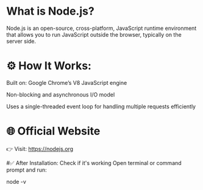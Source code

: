 

# What is Node.js?
Node.js is an open-source, cross-platform, JavaScript runtime environment that allows you to run JavaScript outside the browser, typically on the server side.

# ⚙️ How It Works:
Built on: Google Chrome’s V8 JavaScript engine

Non-blocking and asynchronous I/O model

Uses a single-threaded event loop for handling multiple requests efficiently


# 🌐 Official Website
👉 Visit: https://nodejs.org

#✅ After Installation: Check if it's working
Open terminal or command prompt and run:


node -v

